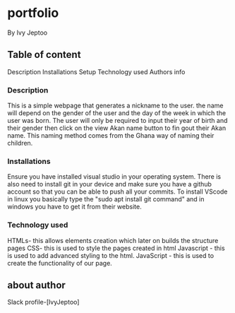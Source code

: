 
# portfolio
By Ivy Jeptoo

## Table of content
Description
Installations
Setup
Technology used
Authors info
### Description
This is a simple webpage that generates a nickname to the user. the name will depend on the gender of the user and the day of the week in which the user was born. The user will only be required to input their year of birth and their gender then click on the view Akan name button to fin gout their Akan name. This naming method comes from the Ghana way of naming their children.

### Installations
Ensure you have installed visual studio in your operating system. There is also need to install git in your device and make sure you have a github account so that you can be able to push all your commits. To install VScode in linux you basically type the "sudo apt install git command" and in windows you have to get it from their website.

### Technology used
HTMLs- this allows elements creation which later on builds the structure pages CSS- this is used to style the pages created in html Javascript - this is used to add advanced styling to the html.
JavaScript - this is used to create the functionality of our page.

## about author
Slack profile-[IvyJeptoo]